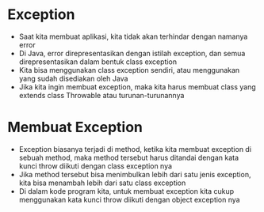 # Exception

- Saat kita membuat aplikasi, kita tidak akan terhindar dengan namanya error
- Di Java, error direpresentasikan dengan istilah exception, dan semua direpresentasikan dalam bentuk class exception
- Kita bisa menggunakan class exception sendiri, atau menggunakan yang sudah disediakan oleh Java
- Jika kita ingin membuat exception, maka kita harus membuat class yang extends class Throwable atau turunan-turunannya

# Membuat Exception

- Exception biasanya terjadi di method, ketika kita membuat exception di sebuah method, maka method tersebut harus ditandai dengan kata kunci throw diikuti dengan class exception nya
- Jika method tersebut bisa menimbulkan lebih dari satu jenis exception, kita bisa menambah lebih dari satu class exception
- Di dalam kode program kita, untuk membuat exception kita cukup menggunakan kata kunci throw diikuti dengan object exception nya